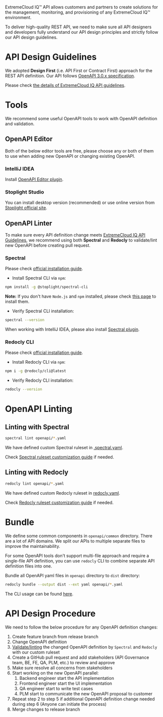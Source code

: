 ExtremeCloud IQ™ API allows customers and partners to create solutions for the management, monitoring, and 
provisioning of any ExtremeCloud IQ™ environment.

To deliver high-quality REST API, we need to make sure all API designers and developers fully understand our API 
design principles and strictly follow our API design guidelines.

# API Design Guidelines

We adopted **Design First** (i.e. API First or Contract First) approach for the REST API definition.
Our API follows [OpenAPI 3.0.x specification](https://spec.openapis.org/oas/latest.html).

Please check [the details of ExtremeCloud IQ API guidelines](api-guideline.md).

# Tools

We recommend some useful OpenAPI tools to work with OpenAPI definition and validation.

## OpenAPI Editor

Both of the below editor tools are free, please choose any or both of them to use when adding new OpenAPI or 
changing existing OpenAPI.

### IntelliJ IDEA

Install [OpenAPI Editor plugin](https://plugins.jetbrains.com/plugin/14837-openapi-swagger-editor).

### Stoplight Studio

You can install desktop version (recommended) or use online version from [Stoplight official site](https://stoplight.io/studio).

## OpenAPI Linter

To make sure every API definition change meets [ExtremeCloud IQ API Guidelines](api-guideline.md), we recommend using 
both **Spectral** and **Redocly** to validate/lint new OpenAPI before creating pull request.

### Spectral

Please check [official installation guide](https://github.com/stoplightio/spectral#-installation-and-Usage).

* Install Spectral CLI via `npm`:
```bash
npm install -g @stoplight/spectral-cli
```

**Note:** If you don't have `Node.js` and `npm` installed, please check
[this page](https://docs.npmjs.com/downloading-and-installing-node-js-and-npm) to install them.

* Verify Spectral CLI installation:
```bash
spectral --version
```

When working with IntelliJ IDEA, please also install [Spectral plugin](https://plugins.jetbrains.com/plugin/18520-spectral).

### Redocly CLI

Please check [official installation guide](https://redocly.com/docs/cli/installation/).

* Install Redocly CLI via `npm`:
```bash
npm i -g @redocly/cli@latest
```

* Verify Redocly CLI installation:
```bash
redocly --version
```

# OpenAPI Linting

## Linting with Spectral

```bash
spectral lint openapi/*.yaml
```

We have defined custom Spectral ruleset in [.spectral.yaml](.spectral.yaml).

Check [Spectral ruleset customization guide](https://meta.stoplight.io/docs/spectral/e5b9616d6d50c-custom-rulesets) if needed.

## Linting with Redocly

```bash
redocly lint openapi/*.yaml
```

We have defined custom Redocly ruleset in [redocly.yaml](redocly.yaml).

Check [Redocly ruleset customization guide](https://redocly.com/docs/cli/resources/custom-rules/) if needed.

# Bundle

We define some common components in `openapi/common` directory.
There are a lot of API domains. We split our APIs to multiple separate files to improve the maintainability.

For some OpenAPI tools don't support multi-file approach and require a single-file API definition, 
you can use `redocly` CLI to combine separate API definition files into one.

Bundle all OpenAPI yaml files in `openapi` directory to `dist` directory:
```bash
redocly bundle --output dist --ext yaml openapi/*.yaml
```

The CLI usage can be found [here](https://redocly.com/docs/cli/commands/bundle/).

# API Design Procedure

We need to follow the below procedure for any OpenAPI definition changes:
1. Create feature branch from release branch
2. Change OpenAPI definition
3. [Validate/linting](#openapi-linting) the changed OpenAPI definition by `Spectral` and `Redocly` with our custom ruleset
4. Create a GitHub pull request and add stakeholders (API Governance team, BE, FE, QA, PLM, etc.) to review and approve
5. Make sure resolve all concerns from stakeholders
6. Start working on the new OpenAPI parallel:
   1. Backend engineer start the API implementation
   2. Frontend engineer start the UI implementation
   3. QA engineer start to write test cases
   4. PLM start to communicate the new OpenAPI proposal to customer
7. Repeat step 2 to step 5 if additional OpenAPI definition change needed during step 6 (Anyone can initiate the process)
8. Merge changes to release branch
